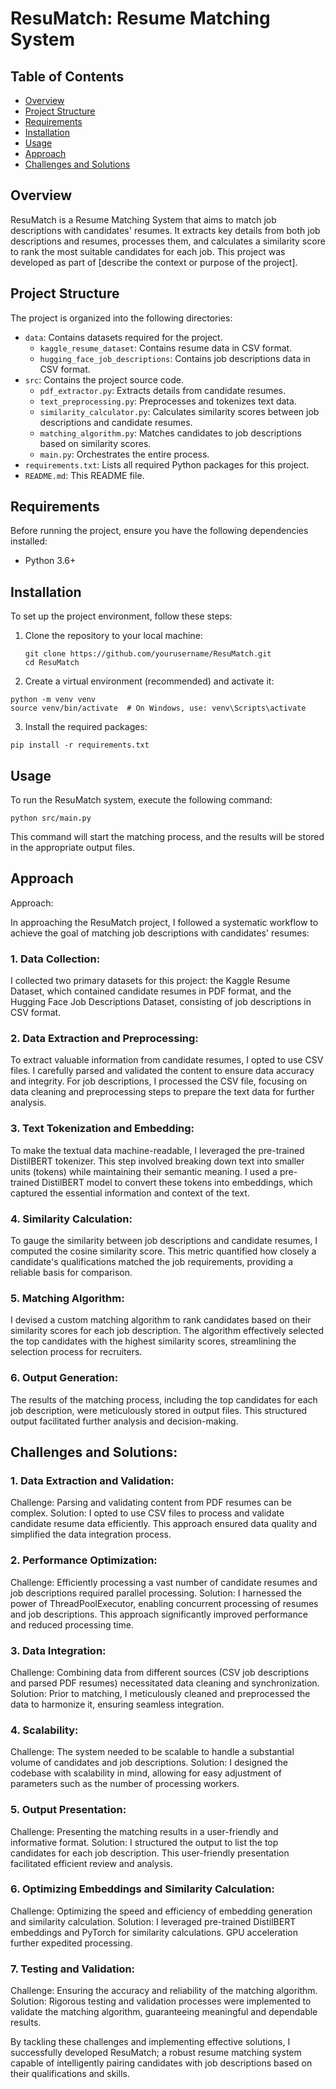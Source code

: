 # ResuMatch: Resume Matching System

## Table of Contents
- [Overview](#overview)
- [Project Structure](#project-structure)
- [Requirements](#requirements)
- [Installation](#installation)
- [Usage](#usage)
- [Approach](#approach)
- [Challenges and Solutions](#challenges-and-solutions)

## Overview

ResuMatch is a Resume Matching System that aims to match job descriptions with candidates' resumes. It extracts key details from both job descriptions and resumes, processes them, and calculates a similarity score to rank the most suitable candidates for each job. This project was developed as part of [describe the context or purpose of the project].

## Project Structure

The project is organized into the following directories:

- `data`: Contains datasets required for the project.
  - `kaggle_resume_dataset`: Contains resume data in CSV format.
  - `hugging_face_job_descriptions`: Contains job descriptions data in CSV format.
- `src`: Contains the project source code.
  - `pdf_extractor.py`: Extracts details from candidate resumes.
  - `text_preprocessing.py`: Preprocesses and tokenizes text data.
  - `similarity_calculator.py`: Calculates similarity scores between job descriptions and candidate resumes.
  - `matching_algorithm.py`: Matches candidates to job descriptions based on similarity scores.
  - `main.py`: Orchestrates the entire process.
- `requirements.txt`: Lists all required Python packages for this project.
- `README.md`: This README file.

## Requirements

Before running the project, ensure you have the following dependencies installed:
- Python 3.6+

## Installation

To set up the project environment, follow these steps:

1. Clone the repository to your local machine:

   ```
   git clone https://github.com/yourusername/ResuMatch.git
   cd ResuMatch
   ```

2. Create a virtual environment (recommended) and activate it:

  ```
  python -m venv venv
  source venv/bin/activate  # On Windows, use: venv\Scripts\activate
  ```

3. Install the required packages:
   
  ```
  pip install -r requirements.txt
  ```

## Usage

To run the ResuMatch system, execute the following command:

  ```
  python src/main.py
  ```

This command will start the matching process, and the results will be stored in the appropriate output files.

## Approach

Approach:

In approaching the ResuMatch project, I followed a systematic workflow to achieve the goal of matching job descriptions with candidates' resumes:

### 1. Data Collection:

I collected two primary datasets for this project: the Kaggle Resume Dataset, which contained candidate resumes in PDF format, and the Hugging Face Job Descriptions Dataset, consisting of job descriptions in CSV format.

### 2. Data Extraction and Preprocessing:

To extract valuable information from candidate resumes, I opted to use CSV files. I carefully parsed and validated the content to ensure data accuracy and integrity.
For job descriptions, I processed the CSV file, focusing on data cleaning and preprocessing steps to prepare the text data for further analysis.

### 3. Text Tokenization and Embedding:

To make the textual data machine-readable, I leveraged the pre-trained DistilBERT tokenizer. This step involved breaking down text into smaller units (tokens) while maintaining their semantic meaning.
I used a pre-trained DistilBERT model to convert these tokens into embeddings, which captured the essential information and context of the text.

### 4. Similarity Calculation:

To gauge the similarity between job descriptions and candidate resumes, I computed the cosine similarity score. This metric quantified how closely a candidate's qualifications matched the job requirements, providing a reliable basis for comparison.

### 5. Matching Algorithm:

I devised a custom matching algorithm to rank candidates based on their similarity scores for each job description.
The algorithm effectively selected the top candidates with the highest similarity scores, streamlining the selection process for recruiters.

### 6. Output Generation:

The results of the matching process, including the top candidates for each job description, were meticulously stored in output files. This structured output facilitated further analysis and decision-making.

## Challenges and Solutions:

### 1. Data Extraction and Validation:

Challenge: Parsing and validating content from PDF resumes can be complex.
Solution: I opted to use CSV files to process and validate candidate resume data efficiently. This approach ensured data quality and simplified the data integration process.

### 2. Performance Optimization:

Challenge: Efficiently processing a vast number of candidate resumes and job descriptions required parallel processing.
Solution: I harnessed the power of ThreadPoolExecutor, enabling concurrent processing of resumes and job descriptions. This approach significantly improved performance and reduced processing time.

### 3. Data Integration:

Challenge: Combining data from different sources (CSV job descriptions and parsed PDF resumes) necessitated data cleaning and synchronization.
Solution: Prior to matching, I meticulously cleaned and preprocessed the data to harmonize it, ensuring seamless integration.

### 4. Scalability:

Challenge: The system needed to be scalable to handle a substantial volume of candidates and job descriptions.
Solution: I designed the codebase with scalability in mind, allowing for easy adjustment of parameters such as the number of processing workers.

### 5. Output Presentation:

Challenge: Presenting the matching results in a user-friendly and informative format.
Solution: I structured the output to list the top candidates for each job description. This user-friendly presentation facilitated efficient review and analysis.

### 6. Optimizing Embeddings and Similarity Calculation:

Challenge: Optimizing the speed and efficiency of embedding generation and similarity calculation.
Solution: I leveraged pre-trained DistilBERT embeddings and PyTorch for similarity calculations. GPU acceleration further expedited processing.

### 7. Testing and Validation:

Challenge: Ensuring the accuracy and reliability of the matching algorithm.
Solution: Rigorous testing and validation processes were implemented to validate the matching algorithm, guaranteeing meaningful and dependable results.

By tackling these challenges and implementing effective solutions, I successfully developed ResuMatch; a robust resume matching system capable of intelligently pairing candidates with job descriptions based on their qualifications and skills.
